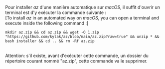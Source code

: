 Pour installer _az_ d'une manière automatique sur _macOS_, il suffit d'ouvrir un terminal est d'y exécuter la commande suivante :<br>
[To install _az_ in an automated way on _macOS_, you can open a terminal and execute inside the following command :]

```
mkdir az.zip && cd az.zip && wget -O 1.zip "https://github.com/kylak/az/blob/main/az.zip?raw=true" && unzip * && bash installer && cd .. && rm -Rf az.zip
```
<br>
Attention: s'il existe, avant d'exécuter cette commande, un dossier du répertoire courant nommé "az.zip", cette commande va le supprimer.
